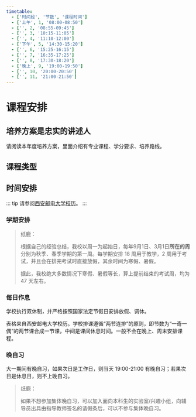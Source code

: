 ```yaml
---
timetable:
  - ['时间段', '节数', '课程时间']
  - ['上午', 1, '08:00-08:50']
  - ['', 2, '08:55-09:45']
  - ['', 3, '10:15-11:05']
  - ['', 4, '11:10-12:00']
  - ['下午', 5, '14:30-15:20']
  - ['', 6, '15:25-16:15']
  - ['', 7, '16:35-17:25']
  - ['', 8, '17:30-18:20']
  - ['晚上', 9, '19:00-19:50']
  - ['', 10, '20:00-20:50']
  - ['', 11, '21:00-21:50']
---
```


# 课程安排

<Disclaimer />

## 培养方案是忠实的讲述人

请阅读本年度培养方案，里面介绍有专业课程、学分要求、培养路线。

## 课程类型

## 时间安排

::: tip
请参阅[西安邮电大学校历](https://jyc.xupt.edu.cn/cyxx/xl.htm)。
:::

### 学期安排

> 纸鹿：
>
> 根据自己的经验总结，我校以周一为起始日，每年9月1日、3月1日**所在的周**分别为秋季、春季学期的第一周。每学期安排 18 周用于教学，2 周用于考试，并且会在排完考试时直接放假，其余时间为寒假、暑假。
>
> 据此，我校绝大多数情况下寒假、暑假等长，算上提前结束的考试周，均为 47 天左右。

### 每日作息

学校执行双休制，并严格按照国家法定节假日安排放假、调休。

<TableAutoSpan :data="$frontmatter.timetable" />

表格来自西安邮电大学校历。学校排课遵循“两节连排”的原则，即<Tip text="1-2节、3-4节、5-6节、7-8节">节数为“一奇一偶”的两节课</Tip>合成一节课，中间是课间休息时间。一般不会在晚上、周末安排课程。

### 晚自习

大一期间有晚自习，如果次日是工作日，则当天 19:00-21:00 有晚自习；若果次日是休息日，则不上晚自习。

> 纸鹿：
>
> 如果不想参加集体晚自习，可以加入面向本科生的实验室/兴趣小组，向辅导员出具由指导教师签名的请假条后，可以不参与集体晚自习。
